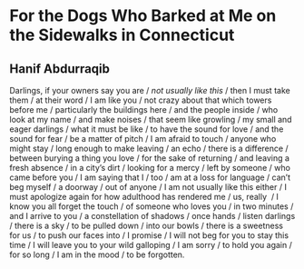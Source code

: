 # For the Dogs Who Barked at Me on the Sidewalks in Connecticut
## Hanif Abdurraqib
Darlings, if your owners say you are / _not usually like this_ / then I must
take them / at their word / I am like you / not crazy about that which towers
before me / particularly the buildings here / and the people inside / who look
at my name / and make noises / that seem like growling / my small and eager
darlings / what it must be like / to have the sound for love / and the sound
for fear / be a matter of pitch / I am afraid to touch / anyone who might stay
/ long enough to make leaving / an echo / there is a difference / between
burying a thing you love / for the sake of returning / and leaving a fresh
absence / in a city’s dirt / looking for a mercy / left by someone / who came
before you / I am saying that I / too / am at a loss for language / can’t beg
myself / a doorway / out of anyone / I am not usually like this either / I
must apologize again for how adulthood has rendered me / us, really  / I know
you all forget the touch / of someone who loves you / in two minutes / and I
arrive to you / a constellation of shadows / once hands / listen darlings /
there is a sky / to be pulled down / into our bowls / there is a sweetness for
us / to push our faces into / I promise / I will not beg for you to stay this
time / I will leave you to your wild galloping / I am sorry / to hold you
again / for so long / I am in the mood / to be forgotten.